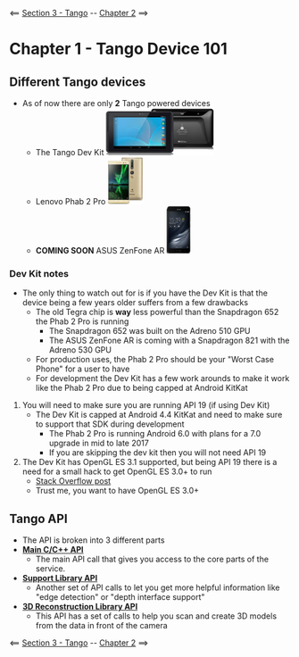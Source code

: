 <== [Section 3 - Tango](../README.md) -- [Chapter 2](./Chapter_02.md) ==>

# Chapter 1 - Tango Device 101

## Different Tango devices
* As of now there are only **2** Tango powered devices
    * The Tango Dev Kit ![Tango Dev Kit image](../Images/Development_Kit.png)
    * Lenovo Phab 2 Pro ![Phab 2 Pro image](../Images/Lenovo_Phab_2_Pro.png)
    * **COMING SOON** ASUS ZenFone AR ![ZenFone AR image](../Images/ASUS_Zenfone_AR.png)
    
### Dev Kit notes
* The only thing to watch out for is if you have the Dev Kit is that the device being a few years older suffers from a few drawbacks
    * The old Tegra chip is **way** less powerful than the Snapdragon 652 the Phab 2 Pro is running
      * The Snapdragon 652 was built on the Adreno 510 GPU
      * The ASUS ZenFone AR is coming with a Snapdragon 821 with the Adreno 530 GPU
    * For production uses, the Phab 2 Pro should be your "Worst Case Phone" for a user to have
    * For development the Dev Kit has a few work arounds to make it work like the Phab 2 Pro due to being capped at Android KitKat
1. You will need to make sure you are running API 19 (if using Dev Kit)
    * The Dev Kit is capped at Android 4.4 KitKat and need to make sure to support that SDK during development
        * The Phab 2 Pro is running Android 6.0 with plans for a 7.0 upgrade in mid to late 2017
        * If you are skipping the dev kit then you will not need API 19
2. The Dev Kit has OpenGL ES 3.1 supported, but being API 19 there is a need for a small hack to get OpenGL ES 3.0+ to run
    * [Stack Overflow post](http://stackoverflow.com/questions/31003863/gles-3-0-including-gl2ext-h)
    * Trust me, you want to have OpenGL ES 3.0+


## Tango API
* The API is broken into 3 different parts
* **[Main C/C++ API](https://developers.google.com/tango/apis/c/reference/)**
    * The main API call that gives you access to the core parts of the service.
* **[Support Library API](https://developers.google.com/tango/apis/c/support/reference/)**
    * Another set of API calls to let you get more helpful information like "edge detection" or "depth interface support"
* **[3D Reconstruction Library API](https://developers.google.com/tango/apis/c/reconstruction/reference/)**
    * This API has a set of calls to help you scan and create 3D models from the data in front of the camera

<== [Section 3 - Tango](../README.md) -- [Chapter 2](./Chapter_02.md) ==>
